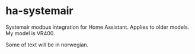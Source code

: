 # ha-systemair
Systemair modbus integration for Home Assistant. Applies to older models. My model is VR400.

Some of text will be in norwegian.
